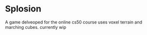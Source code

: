 # Splosion
A game delveoped for the online cs50 course
uses voxel terrain and marching cubes.
currently wip

